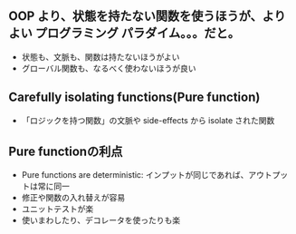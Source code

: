 ## OOP より、状態を持たない関数を使うほうが、よりよい プログラミング パラダイム。。。だと。
- 状態も、文脈も、関数は持たないほうがよい
- グローバル関数も、なるべく使わないほうが良い


## Carefully isolating functions(Pure function)

- 「ロジックを持つ関数」の文脈や side-effects から isolate された関数

## Pure functionの利点
- Pure functions are deterministic: インプットが同じであれば、アウトプットは常に同一
- 修正や関数の入れ替えが容易
- ユニットテストが楽
- 使いまわしたり、デコレータを使ったりも楽

